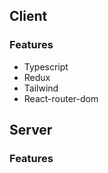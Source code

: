 ## Client

### Features

- Typescript
- Redux
- Tailwind
- React-router-dom

## Server

### Features
